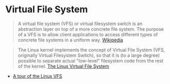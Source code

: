 # Virtual File System

> A virtual file system (VFS) or virtual filesystem switch is an abstraction layer on top of a more concrete file system. The purpose of a VFS is to allow client applications to access different types of concrete file systems in a uniform way.  [Wikipedia](https://en.wikipedia.org/wiki/Virtual_file_system)

> The Linux kernel implements the concept of Virtual File System (VFS, originally Virtual Filesystem Switch), so that it is (to a large degree) possible to separate actual "low-level" filesystem code from the rest of the kernel. [The Linux Virtual File System](https://www.win.tue.nl/~aeb/linux/lk/lk-8.html)

- [A tour of the Linux VFS](http://www.tldp.org/LDP/khg/HyperNews/get/fs/vfstour.html)


